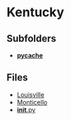 # Kentucky

## Subfolders

- [__pycache__](__pycache__)

## Files

- [Louisville](Louisville)
- [Monticello](Monticello)
- [__init__.py](__init__.py)

